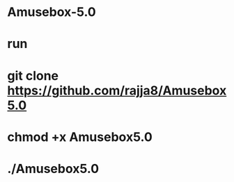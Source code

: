 # Amusebox-5.0
# run 
# git clone https://github.com/rajja8/Amusebox5.0
# chmod +x Amusebox5.0 
# ./Amusebox5.0
